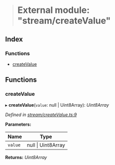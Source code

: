> # External module: "stream/createValue"

## Index

### Functions

* [createValue](_stream_createvalue_.md#createvalue)

## Functions

###  createValue

▸ **createValue**(`value`: null | Uint8Array): *Uint8Array*

*Defined in [stream/createValue.ts:9](https://github.com/polkadot-js/common/blob/22e76c1/packages/trie-codec/src/stream/createValue.ts#L9)*

**Parameters:**

Name | Type |
------ | ------ |
`value` | null \| Uint8Array |

**Returns:** *Uint8Array*